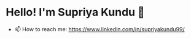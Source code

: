 # Hello! I'm Supriya Kundu 👋
- 📫 How to reach me: https://www.linkedin.com/in/supriyakundu99/


<!--
**supriyakundu99/supriyakundu99** is a ✨ _special_ ✨ repository because its `README.md` (this file) appears on your GitHub profile.

Here are some ideas to get you started:

- 🔭 I’m currently working on ...
- 🌱 I’m currently learning ...
- 👯 I’m looking to collaborate on ...
- 🤔 I’m looking for help with ...
- 💬 Ask me about ...
- 📫 How to reach me: ...
- 😄 Pronouns: ...
- ⚡ Fun fact: ...
-->
